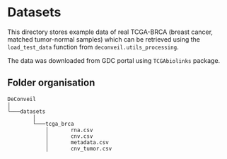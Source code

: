 # Datasets

This directory stores example data of real TCGA-BRCA (breast cancer, matched tumor-normal samples) which can be retrieved using the `load_test_data` function from `deconveil.utils_processing`.

The data was downloaded from GDC portal using `TCGAbiolinks` package.


## Folder organisation

```
DeConveil
│
└───datasets
        │
        └───tcga_brca   
            │       rna.csv
            │       cnv.csv
            │       metadata.csv
            │       cnv_tumor.csv

```
